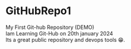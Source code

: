 # GitHubRepo1
My First Git-hub Repository (DEMO) <br>
Iam Learning Git-Hub on 20th january 2024 <br>
Its a great public repository and devops tools 😁. <br>

